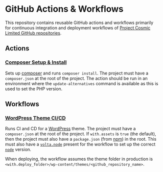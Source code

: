 # GitHub Actions & Workflows

This repository contains reusable GitHub actions and workflows primarily for
continuous integration and deployment workflows of
[Project Cosmic Limited GitHub repositories][gh-cosmic].

## Actions

### [Composer Setup & Install](.github/actions/setup-composer-install/action.yml)

Sets up [composer][composer] and runs `composer install`. The project must have
a `composer.json` at the root of the project. The action should be run in an
environment where the `update-alternatives` command is available as this is used
to set the PHP version.

## Workflows

### [WordPress Theme CI/CD](.github/workflows/wordpress-theme-ci-cd.yml)

Runs CI and CD for a [WordPress][wordpress] theme. The project must have a
`composer.json` at the root of the project. If `with.assets` is `true` (the
default), then the project must also have a `package.json` (from [npm][npm]) in
the root. This must also have a [`volta.node`][volta] present for the workflow
to set up the correct [`node`][nodejs] version.

When deploying, the workflow assumes the theme folder in production is
`<with.deploy_folder>/wp-content/themes/<github_repository_name>`.

[composer]: https://getcomposer.org/
[gh-cosmic]: https://github.com/projectcosmic/
[npm]: https://docs.npmjs.com/files/package.json/
[nodejs]: https://nodejs.org/
[volta]: https://volta.sh/
[wordpress]: https://wordpress.org/
